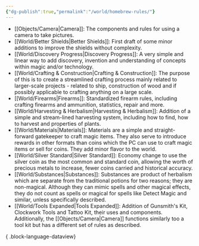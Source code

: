```yaml
---
{"dg-publish":true,"permalink":"/world/homebrew-rules/"}
---
```




- [[Objects/Camera\|Camera]]: The components and rules for using a camera to take pictures.
- [[World/Better Shields\|Better Shields]]: First draft of some minor additions to improve the shields without complexity.
- [[World/Discovery Progress\|Discovery Progress]]: A very simple and linear way to add discovery, invention and understanding of concepts within magic and/or technology.
- [[World/Crafting & Construction\|Crafting & Construction]]: The purpose of this is to create a streamlined crafting process mainly related to larger-scale projects - related to ship, construction of wood and if possibly applicable to crafting anything on a large scale.
- [[World/Firearms\|Firearms]]: Standardized firearm rules, including crafting firearms and ammunition, statistics, repair and more.
- [[World/Harvesting & Herbalism\|Harvesting & Herbalism]]: Addition of a simple and stream-lined harvesting system, including how to find, how to harvest and properties of plants.
- [[World/Materials\|Materials]]: Materials are a simple and straight-forward gatekeeper to craft magic items. They also serve to introduce rewards in other formats than coins which the PC can use to craft magic items or sell for coins. They add minor flavor to the world. 
- [[World/Silver Standard\|Silver Standard]]: Economy change to use the silver coin as the most common and standard coin, allowing the worth of precious metals to increase, fewer coins carried and historical accuracy.
- [[World/Substances\|Substances]]: Substances are product of herbalism which are separate from the traditional potions for two reasons; they are non-magical. Although they can mimic spells and other magical effects, they do not count as spells or magical for spells like Detect Magic and similar, unless specifically described.
- [[World/Tools Expanded\|Tools Expanded]]: Addition of Gunsmith's Kit, Clockwork Tools and Tattoo Kit, their uses and components. Additionally, the [[Objects/Camera\|Camera]] functions similarly too a tool kit but has a different set of rules as described.

{ .block-language-dataview}
